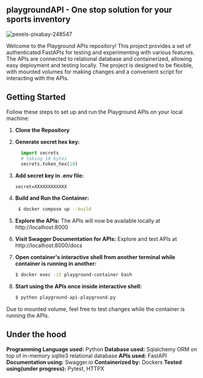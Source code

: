 ## playgroundAPI - One stop solution for your sports inventory


![pexels-pixabay-248547](https://github.com/vidhi-kumar/playgroundAPI/assets/55309127/b9359bbd-cf88-4e52-bf25-eef6e5e12526)


Welcome to the Playground APIs repository! This project provides a set of authenticated FastAPIs for testing and experimenting with various features. 
The APIs are connected to relational database and containerized, allowing easy deployment and testing locally. 
The project is designed to be flexible, with mounted volumes for making changes and a convenient script for interacting with the APIs.

## Getting Started

Follow these steps to set up and run the Playground APIs on your local machine:

1. **Clone the Repository**

2. **Generate secret hex key:**
    ```python
      import secrets
      # taking 10 bytes
      secrets.token_hex(10)
    ```

3.  **Add secret key in .env file:**
     ```env
     secret=XXXXXXXXXXXX
     ```

4. **Build and Run the Container:**
    ```bash
     $ docker compose up --build
    ```

5. **Explore the APIs:**
  The APIs will now be available locally at http://localhost:8000

6. **Visit Swagger Documentation for APIs:**
   Explore and test APIs at http://localhost:8000/docs

7. **Open container's interactive shell from another terminal while container is running in another:**
   ```bash
   $ docker exec -it playground-container bash
   ```
   
8. **Start using the APIs once inside interactive shell:**
   ```bash
   $ python playground-api-playground.py
   ```

Due to mounted volume, feel free to test changes while the container is running the APIs.

## Under the hood
**Programming Language used:**
Python
**Database used:**
Sqlalchemy ORM on top of in-memory sqlite3 relational database
**APIs used:**
FastAPI
**Documentation using:**
Swagger.io
**Containerized by:**
Dockers
**Tested using(under progress):**
Pytest, HTTPX
